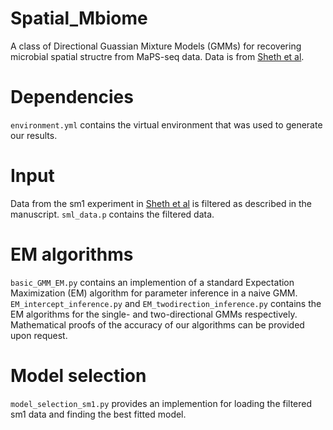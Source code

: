 # Spatial_Mbiome

A class of Directional Guassian Mixture Models (GMMs) for recovering microbial spatial structre from MaPS-seq data. Data is from [Sheth et al](https://www.nature.com/articles/s41587-019-0183-2?proof=t).

# Dependencies

```environment.yml``` contains the virtual environment that was used to generate our results. 

# Input

Data from the sm1 experiment in [Sheth et al](https://www.nature.com/articles/s41587-019-0183-2?proof=t) is filtered as described in the manuscript. ```sml_data.p``` contains the filtered data. 

# EM algorithms
```basic_GMM_EM.py``` contains an implemention of a standard Expectation Maximization (EM) algorithm for parameter inference in a naive GMM. ```EM_intercept_inference.py``` and ```EM_twodirection_inference.py``` contains the EM algorithms for the single- and two-directional GMMs respectively. Mathematical proofs of the accuracy of our algorithms can be provided upon request. 

# Model selection
```model_selection_sm1.py``` provides an implemention for loading the filtered sm1 data and finding the best fitted model. 
